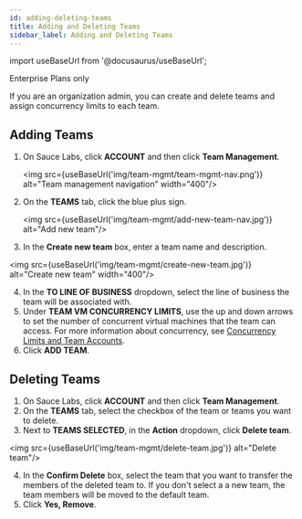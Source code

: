 ```yaml
---
id: adding-deleting-teams
title: Adding and Deleting Teams
sidebar_label: Adding and Deleting Teams
---
```


import useBaseUrl from '@docusaurus/useBaseUrl';

<p><span className="sauceGreen">Enterprise Plans only</span></p>
If you are an organization admin, you can create and delete teams and assign concurrency limits to each team.

## Adding Teams

1. On Sauce Labs, click **ACCOUNT** and then click **Team Management**.

   <img src={useBaseUrl('img/team-mgmt/team-mgmt-nav.png')} alt="Team management navigation" width="400"/>

2. On the **TEAMS** tab, click the blue plus sign.

   <img src={useBaseUrl('img/team-mgmt/add-new-team-nav.jpg')} alt="Add new team"/>

3. In the **Create new team** box, enter a team name and description.

<img src={useBaseUrl('img/team-mgmt/create-new-team.jpg')} alt="Create new team" width="400"/>

4. In the **TO LINE OF BUSINESS** dropdown, select the line of business the team will be associated with.
5. Under **TEAM VM CONCURRENCY LIMITS**, use the up and down arrows to set the number of concurrent virtual machines that the team can access. For more information about concurrency, see [Concurrency Limits and Team Accounts](/basics/acct-team-mgmt/concurrency-limits).
6. Click **ADD TEAM**.

## Deleting Teams

1. On Sauce Labs, click **ACCOUNT** and then click **Team Management**.
2. On the **TEAMS** tab, select the checkbox of the team or teams you want to delete.
3. Next to **TEAMS SELECTED**, in the **Action** dropdown, click **Delete team**.

<img src={useBaseUrl('img/team-mgmt/delete-team.jpg')} alt="Delete team"/>

4. In the **Confirm Delete** box, select the team that you want to transfer the members of the deleted team to. If you don't select a a new team, the team members will be moved to the default team.
5. Click **Yes, Remove**.
